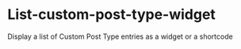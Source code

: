List-custom-post-type-widget
============================

Display a list of Custom Post Type entries as a widget or a shortcode
